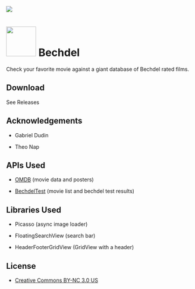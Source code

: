 <img src="http://i.imgbox.com/BFBrpYwZ.png"/>

<h1><img src="http://i.imgbox.com/WmAF1EHR.png" width="80px"/>  Bechdel</h1>

Check your favorite movie against a giant database of Bechdel rated films.


## Download
See Releases


## Acknowledgements

* Gabriel Dudin

* Theo Nap

## APIs Used

* [OMDB](http://www.omdbapi.com/) (movie data and posters)

* [BechdelTest](http://bechdeltest.com/api/v1/doc) (movie list and bechdel test results)

## Libraries Used

* Picasso (async image loader)

* FloatingSearchView (search bar)

* HeaderFooterGridView (GridView with a header)

## License

* [Creative Commons BY-NC 3.0 US](https://creativecommons.org/licenses/by-nc/3.0/us/)
